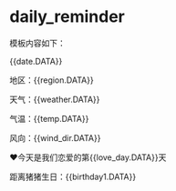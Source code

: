 # daily_reminder

模板内容如下：

{{date.DATA}} 

地区：{{region.DATA}} 

天气：{{weather.DATA}} 

气温：{{temp.DATA}} 

风向：{{wind_dir.DATA}} 

♥今天是我们恋爱的第{{love_day.DATA}}天 

距离猪猪生日：{{birthday1.DATA}}